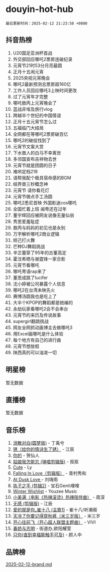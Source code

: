 # douyin-hot-hub

`最后更新时间：2025-02-12 21:23:58 +0800`

## 抖音热榜

1. U20国足亚洲杯首战
1. 外交部回应哪吒2票房连破纪录
1. 元宵节21时53分月亮最圆
1. 正月十五闹元宵
1. 2025央视元宵晚会
1. 哪吒2最新预测总票房超160亿
1. 工作人员回应哪吒3上映时间更改
1. 过了元宵年才完整
1. 哪吒敖丙上元宵晚会了
1. 蓝战非埃及旅行vlog
1. 跨越半个世纪的中国情谊
1. 正月十五元宵节怎么过
1. 五福临门大结局
1. 全网都在等哪吒2票房破百亿
1. 哪吒2的破绽找到了
1. 元宵节文案大赏
1. 下水救人的白马不幸离世
1. 多邻国宣布吉祥物去世
1. 元宵节就是团圆的日子
1. 难哄定档218
1. 请帮我配个极具宿命感的BGM
1. 结界兽三秒概念神
1. 元宵节 请你看花灯
1. 元宵节做点手工汤圆
1. 哪吒2悉尼首映 外国影迷cos哪吒
1. 全国忙着上班 闽粤还在过年
1. 董宇辉回应被网友说像无量仙翁
1. 秀恩爱羞耻症
1. 敖丙与妈妈的初见也是永别
1. 万字解析哪吒2商业逻辑
1. 妲己打火舞
1. 芒种DJ舞蹈挑战
1. 辛芷蕾穿了95年的古董高定
1. 霍汶希晒与谢霆锋一家合影
1. 元宵节看哪吒
1. 哪吒粤语rap来了
1. 董思成跳了lucifer
1. 沈小婷被公司暴露个人信息
1. 哪吒2在台湾未映先火
1. 赛博汤圆我也是吃上了
1. 大半个KPOP的舞蹈都是她编的
1. 永劫玩家看哪吒2会不会串台
1. 元宵节的来历及传说故事
1. supergirl翻跳挑战
1. 网友全网抓动画博主去做哪吒3
1. 用Excel画哪吒是什么体验
1. 每个地方有自己的进行曲
1. 元宵节想放假
1. 陕西真的可以油泼一切

## 明星榜

暂无数据

## 直播榜

暂无数据

## 音乐榜

1. [消散对白(圆梦版)](https://sf5-hl-cdn-tos.douyinstatic.com/obj/tos-cn-ve-2774/og4jB5I5IizzoZVAAAzWgBMAsMDWoArfwBOiFs) - 丁禹兮
1. [锈（给你的情诗生了锈）](https://sf5-hl-cdn-tos.douyinstatic.com/obj/tos-cn-ve-2774/o8a1PBtVqIYbPEGK6e5A4egedVMdm3fCIz6bbE) - 江辰
1. [你的](https://sf5-hl-cdn-tos.douyinstatic.com/obj/tos-cn-ve-2774/oYuIeKf42jB7sEV6B2upMdpYAgfrQWj0FeRegh) - 贺仙人
1. [姑娘我怎能忘 (弹唱剪辑版)](https://sf5-hl-cdn-tos.douyinstatic.com/obj/tos-cn-ve-2774/okamwrBGEMz6illuEofAsMV4yzF5tVWbBiA5AI) - 抠抠
1. [Cute](https://sf5-hl-cdn-tos.douyinstatic.com/obj/tos-cn-ve-2774/o4IbIzHWKAAB4wsS5qMBRiiAlEBGTpQRNfFvuo) - Ly
1. [Falling In Love（剪辑版）](https://sf5-hl-cdn-tos.douyinstatic.com/obj/tos-cn-ve-2774/o8ajpA8zzgBPahbBIO8AcKGBLJezFCRd1wfP9f) - 青村秀和
1. [ At Dusk  Love ](https://sf5-hl-cdn-tos.douyinstatic.com/obj/tos-cn-ve-2774/o8CrpCf5CaYgI4ZrtQgMQAFEfuGqNnRSDQAPBc) - 刘嗨雨
1. [执子之手 (剪辑2)](https://sf5-hl-cdn-tos.douyinstatic.com/obj/tos-cn-ve-2774/oUoZLQjCc31XzqsBnBQUNgeKtYPBcgbFDwtfcu) - 宝石Gem\哩哩
1. [Winter Wishlist](https://sf5-hl-cdn-tos.douyinstatic.com/obj/tos-cn-ve-2774/oIIgUOeamCFCVAzxN6MFRLIBlLGpUqQxeeHrLE) - Youzee Music
1. [小美满（电影《热辣滚烫》热辣陪伴曲）](https://sf5-hl-cdn-tos.douyinstatic.com/obj/tos-cn-ve-2774/o0GAn2lSgfZIDUgtevCGDQYnFg4CwnrBaxbTZL) - 周深
1. [无感 (剪辑版)](https://sf5-hl-cdn-tos.douyinstatic.com/obj/tos-cn-ve-2774/o0eIsUzJBDlQaQFC5OFlgbMEZC1TFYBftOBn6p) - 江辰
1. [爱的就是你_崔十八 (主歌1)](https://sf5-hl-cdn-tos.douyinstatic.com/obj/tos-cn-ve-2774/oI5BO5DhFZ6UTcNCnZaOCBLtZ7WIMQGfgnXf5E) - 崔十八/听潮阁
1. [天冷了你要记得穿秋裤（米三岁版）](https://sf5-hl-cdn-tos.douyinstatic.com/obj/tos-cn-ve-2774/oQlIwVIDWiZ6BQilAorS7MA0AgCkQDvcZAdm1) - 米三岁
1. [开心往前飞（开心超人联盟主题曲）](https://sf6-cdn-tos.douyinstatic.com/obj/tos-cn-ve-2774/9d8fb7c82cf1421fb93a9fe925275e0a) - VIVI
1. [春娇与志明](https://sf6-cdn-tos.douyinstatic.com/obj/tos-cn-ve-2774/e530d8fceb7044b39707d7f9ff54add1) - 街道办,欧阳耀莹
1. [只你(直到幸福能触手可及)](https://sf5-hl-cdn-tos.douyinstatic.com/obj/tos-cn-ve-2774/o0lBkRDzFTeaVSUz3ZZSCBVtZ5DIMQGfgmEAuE) - 颜人中

## 品牌榜

[2025-02-12-brand.md](2025-02-12-brand.md)
